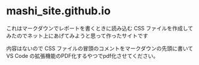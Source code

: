 # mashi_site.github.io

これはマークダウンでレポートを書くときに読み込む CSS ファイルを作成してみたのでネット上にあげてみようと思って作ったサイトです

内容はないので CSS ファイルの冒頭のコメントをマークダウンの先頭に書いて VS Code の拡張機能のPDF化するやつでpdf化させてください。
